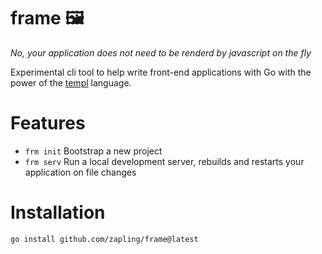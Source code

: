 # frame 🖼️

_No, your application does not need to be renderd by javascript on the fly_

Experimental cli tool to help write front-end applications with Go with the power of the [templ](https://github.com/a-h/templ) language.

# Features

- `frm init` Bootstrap a new project
- `frm serv` Run a local development server, rebuilds and restarts your application on file changes

# Installation

```
go install github.com/zapling/frame@latest
```
